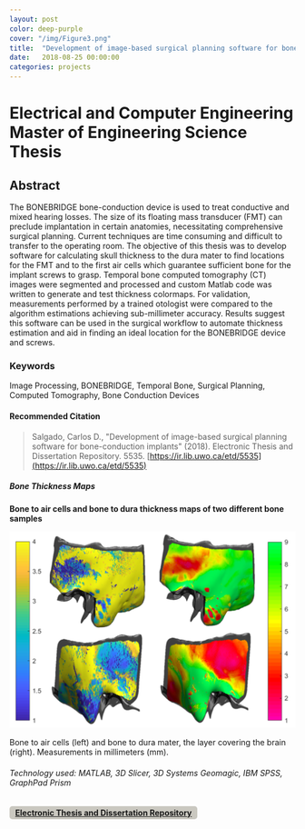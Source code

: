 ```yaml
---
layout: post
color: deep-purple
cover: "/img/Figure3.png"
title:  "Development of image-based surgical planning software for bone-conduction implants"
date:   2018-08-25 00:00:00
categories: projects
---
```

# Electrical and Computer Engineering Master of Engineering Science Thesis

## Abstract

The BONEBRIDGE bone-conduction device is used to treat conductive and mixed hearing losses. The size of its floating mass transducer (FMT) can preclude implantation in certain anatomies, necessitating comprehensive surgical planning. Current techniques are time consuming and difficult to transfer to the operating room. The objective of this thesis was to develop software for calculating skull thickness to the dura mater to find locations for the FMT and to the first air cells which guarantee sufficient bone for the implant screws to grasp. Temporal bone computed tomography (CT) images were segmented and processed and custom Matlab code was written to generate and test thickness colormaps. For validation, measurements performed by a trained otologist were compared to the algorithm estimations achieving sub-millimeter accuracy. Results suggest this software can be used in the surgical workflow to automate thickness estimation and aid in finding an ideal location for the BONEBRIDGE device and screws.

### Keywords
Image Processing, BONEBRIDGE, Temporal Bone, Surgical Planning, Computed
Tomography, Bone Conduction Devices

#### Recommended Citation
>Salgado, Carlos D., "Development of image-based surgical planning software for bone-conduction implants" (2018). Electronic Thesis
and Dissertation Repository. 5535. [https://ir.lib.uwo.ca/etd/5535](https://ir.lib.uwo.ca/etd/5535)

##### Bone Thickness Maps

**Bone to air cells and bone to dura thickness maps of two different bone samples**

![Bone Thickness Maps](/img/Figure5.png "Bone to aircells (left) and bone to dura mater (right)")

Bone to air cells (left) and bone to dura mater, the layer covering the brain (right). Measurements in millimeters (mm).

###### Technology used: MATLAB, 3D Slicer, 3D Systems Geomagic, IBM SPSS, GraphPad Prism

<span style="background-color: #CAC8C0; color: #fff; display: inline-block; padding: 3px 10px; font-weight: bold; border-radius: 5px;"> 
<a href="https://ir.lib.uwo.ca/cgi/viewcontent.cgi?article=7690&context=etd" target="_blank" class="mui-btn">
<i class="fa fa-file-pdf-o"></i> Electronic Thesis and Dissertation Repository </a> </span>